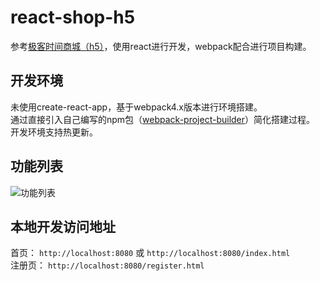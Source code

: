 # react-shop-h5
参考[极客时间商城（h5）](https://shop18793264.m.youzan.com/v2/feature/TJe4bYhxyP?dc_ps=2293231415741009926.200001)，使用react进行开发，webpack配合进行项目构建。

## 开发环境
未使用create-react-app，基于webpack4.x版本进行环境搭建。  
通过直接引入自己编写的npm包（[webpack-project-builder](https://www.npmjs.com/package/webpack-project-builder)）简化搭建过程。  
开发环境支持热更新。  

## 功能列表  
![功能列表](http://note.youdao.com/yws/public/resource/2f9dd0205a972ef294d6906edeb10a61/xmlnote/18153039C77D472D879F9A6AA3358EF4/8247)  

## 本地开发访问地址  
首页： `http://localhost:8080` 或 `http://localhost:8080/index.html`  
注册页： `http://localhost:8080/register.html`